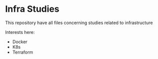 # Infra Studies

This repository have all files concerning studies related to infrastructure

Interests here:
 - Docker
 - K8s
 - Terraform
